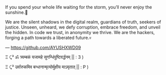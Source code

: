 If you spend your whole life waiting for the storm, you’ll never enjoy the sunshine.🗿

We are the silent shadows in the digital realm, guardians of truth, seekers of justice. Unseen, unheard, we defy corruption, embrace freedom, and unveil the hidden. In code we trust, in anonymity we thrive. We are the hackers, forging a path towards a liberated future.💀

— https://github.com/AYUSHXWD09

Ξ ⤹³ ॐ त्र्यम्बकं यजामहे सुगन्धिंपुष्टिवर्द्धनम् || : 3 )

Ξ ⤹³ उर्वारुकमिव बन्धानान्मृत्योर्मुक्षीय माऽमृतात् || : P )
